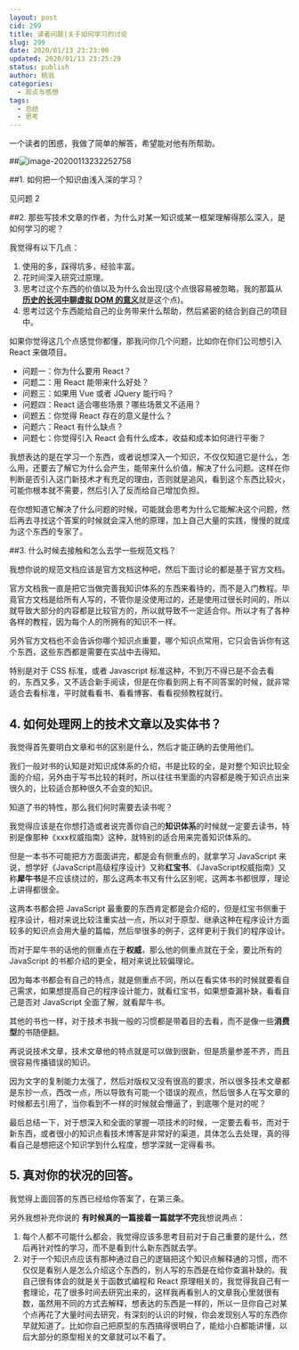 ```yaml
---
layout: post
cid: 299
title: 读者问题|关于如何学习的讨论
slug: 299
date: 2020/01/13 23:23:00
updated: 2020/01/13 23:25:29
status: publish
author: 桃翁
categories: 
  - 观点与感想
tags: 
  - 总结
  - 思考
---
```



一个读者的困惑，我做了简单的解答，希望能对他有所帮助。

##![image-20200113232252758](http://imgs.taoweng.site/2020-01-13-152255.png)

##1. 如何把一个知识由浅入深的学习？

见问题 2

##2. 那些写技术文章的作者，为什么对某一知识或某一框架理解得那么深入，是如何学习的呢？

我觉得有以下几点：

1. 使用的多，踩得坑多，经验丰富。
2. 花时间深入研究过原理。
3. 思考过这个东西的价值以及为什么会出现(这个点很容易被忽略，我的那篇从[**历史的长河中聊虚拟 DOM 的意义**](http://www.taoweng.site/index.php/archives/293/)就是这个点)。
4. 思考过这个东西能给自己的业务带来什么帮助，然后紧密的结合到自己的项目中。

如果你觉得这几个点感觉你都懂，那我问你几个问题，比如你在你们公司想引入 React 来做项目。

- 问题一：你为什么要用 React？
- 问题二：用 React 能带来什么好处？
- 问题三：如果用 Vue 或者 JQuery 能行吗？
- 问题四：React 适合哪些场景？哪些场景又不适用？
- 问题五：你觉得 React 存在的意义是什么？
- 问题六：React 有什么缺点？
- 问题七：你觉得引入 React 会有什么成本，收益和成本如何进行平衡？

我想表达的是在学习一个东西，或者说想深入一个知识，不仅仅知道它是什么，怎么用，还要去了解它为什么会产生，能带来什么价值，解决了什么问题。这样在你判断是否引入这门新技术才有充足的理由，否则就是追风，看到这个东西比较火，可能你根本就不需要，然后引入了反而给自己增加负担。

在你想知道它解决了什么问题的时候，可能就会思考为什么它能解决这个问题，然后再去寻找这个答案的时候就会深入他的原理，加上自己大量的实践，慢慢的就成为这个东西的专家了。

##3. 什么时候去接触和怎么去学一些规范文档？

我想你说的规范文档应该是官方文档这种吧，然后下面讨论的都是基于官方文档。

官方文档我一直是把它当做完善我知识体系的东西来看待的，而不是入门教程。毕竟官方文档是给所有人写的，不管你是没使用过的，还是使用过很长时间的，所以就导致大部分的内容都是比较官方的，所以就导致不一定适合你。所以才有了各种各样的教程，因为每个人的所拥有的知识不一样。

另外官方文档也不会告诉你哪个知识点重要，哪个知识点常用，它只会告诉你有这个东西，这些东西都是需要在实战中去得知。

特别是对于 CSS 标准，或者 Javascript 标准这种，不到万不得已是不会去看的，东西又多，又不适合新手阅读，但是在你看到网上有不同答案的时候，就非常适合去看标准，平时就看看书、看看博客、看看视频教程就行。

## 4. 如何处理网上的技术文章以及实体书？

我觉得首先要明白文章和书的区别是什么，然后才能正确的去使用他们。

我们一般对书的认知是对知识成体系的介绍，书是比较的全，是对整个知识比较全面的介绍，另外由于写书比较的耗时，所以往往书里面的内容都是晚于知识点出来很久的，比较适合那种很久不会变的知识。

知道了书的特性，那么我们何时需要去读书呢？

我觉得应该是在你想打造或者说完善你自己的**知识体系**的时候就一定要去读书，特别是像那种《xxx权威指南》这种，就特别的适合用来完善知识体系的。

但是一本书不可能把方方面面讲完，都是会有侧重点的，就拿学习 JavaScript 来说，想学好《JavaScript高级程序设计》又称**红宝书**、《JavaScript权威指南》又称**犀牛书**是不应该绕过的，那么这两本书又有什么区别呢，这两本书都很厚，理论上讲得都很全。

这两本书都会把 JavaScript 最重要的东西肯定都是会介绍的，但是红宝书侧重于程序设计，相对来说比较注重实战一点，所以对于原型、继承这种在程序设计方面较多的知识点会用大量的篇幅，然后举很多的例子，这样更利于我们的程序设计。

而对于犀牛书的话他的侧重点在于**权威**，那么他的侧重点就在于全，要比所有的 JavaScript 的书都介绍的更全，相对来说比较偏理论。

因为每本书都会有自己的特点，就是侧重点不同，所以在看实体书的时候就要看自己需求，如果想提高自己的程序设计能力，就看红宝书，如果想查漏补缺，看看自己是否对 JavaScript 全面了解，就看犀牛书。

其他的书也一样，对于技术书我一般的习惯都是带着目的去看，而不是像一些**消费型**的书随便翻。

再说说技术文章，技术文章他的特点就是可以做到很新，但是质量参差不齐，而且很容易传播错误的知识。

因为文字的复制能力太强了，然后对版权又没有很高的要求，所以很多技术文章都是东抄一点，西改一点，所以导致有可能一个错误的观点，然后很多人在写文章的时候都去引用了，当你看到不一样的时候就会懵逼了，到底哪个是对的呢？

最后总结一下，对于想深入和全面的掌握一项技术的时候，一定要去看书，而对于新东西，或者很小的知识点看技术博客是非常好的渠道，具体怎么去处理，真的得看自己是想把这个知识学到什么程度，想学深就一定得看书。

## 5. 真对你的状况的回答。

我觉得上面回答的东西已经给你答案了，在第三条。

另外我想补充你说的 **有时候真的一篇接着一篇就学不完**我想说两点：

1. 每个人都不可能什么都会，我觉得应该多思考目前对于自己重要的是什么，然后再针对性的学习，而不是看到什么新东西就去学。
2. 对于一个知识点应该有那种通过自己的逻辑把这个知识点解释通的习惯，而不仅仅是看别人是怎么介绍这个东西的，别人写的东西是在给你查漏补缺的。我自己很有体会的就是关于函数式编程和 React 原理相关的，我觉得我自己有一套理论，花了很多时间去研究出来的，这样我再看别人的文章我心里就很有数，虽然用不同的方式去解释，想表达的东西是一样的，所以一旦你自己对某个点再花了大量时间去研究，有深刻的认识的时候，你会发现别人写的东西你早就知道了。比如你自己把原型的东西搞得很明白了，能给小白都能讲懂，以后大部分的原型相关的文章就可以不看了。